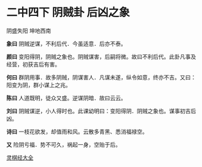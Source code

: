 # 二中四下 阴贼卦 后凶之象

阴盛失阳 坤地西南

**象曰** 阴贼逆谋，不利后代．今虽适意．后亦不泰。

**颜曰** 变阳得阴，阴贼之象也。阴贼谋害，后嗣将微。故曰不利后代。此卦凡事及经营，初获吉后有害。

**何曰** 群阴用事．故多阴贼，阴谋害人．凡谋未遂，纵令如意，终亦不吉。又曰：阳变为阴，群小谋上之兆。

**陈曰** 人道既明，徒众又盛。逆谋阴暗．故曰云云。

**刘曰** 阴贼谋逆，小人得时也。此课幼明曰：变阳得阴．阴贼之象也。谋事初吉后凶。

**诗曰** 一枝花欲发，却值雨和风。云散多青黑、悉消福禄空。

**又** 险阴亏福．势不可久，祸起一身，空贻于后。

[灵棋经大全](README.md)
